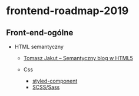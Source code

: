 # frontend-roadmap-2019

<h2>Front-end-ogólne</h2>

<ul>
  <li>HTML semantyczny</li>
  <ul>
    <li><a href="https://tutorials.comandeer.pl/html5-blog.html" rel="nofollow">Tomasz Jakut – Semantyczny blog w HTML5</a></li>
  </ul>
  <ul>
    <li>Css</li>
    <ul>
      <li><a href="https://www.styled-components.com/">styled-component</a></li>
      <li><a href="https://sass-lang.com/">SCSS/Sass</a></li>
    </ul>
  </ul>
</ul>
